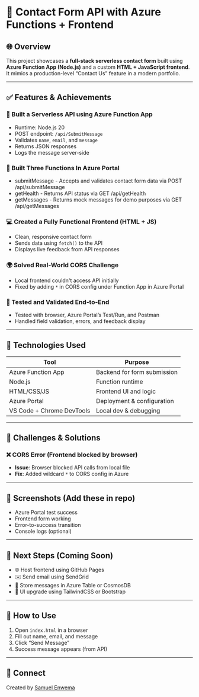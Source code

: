# 📘 Contact Form API with Azure Functions + Frontend

## 🌐 Overview

This project showcases a **full-stack serverless contact form** built using **Azure Function App (Node.js)** and a custom **HTML + JavaScript frontend**. It mimics a production-level “Contact Us” feature in a modern portfolio.

---

## ✅ Features & Achievements

### 🚀 Built a Serverless API using Azure Function App
- Runtime: Node.js 20
- POST endpoint: `/api/SubmitMessage`
- Validates `name`, `email`, and `message`
- Returns JSON responses
- Logs the message server-side

### 🚀 Built Three Functions In Azure Portal
- submitMessage - Accepts and validates contact form data via POST /api/submitMessage
- getHealth - Returns API status via GET /api/getHealth
- getMessages - Returns mock messages for demo purposes via GET /api/getMessages 

### 💻 Created a Fully Functional Frontend (HTML + JS)
- Clean, responsive contact form
- Sends data using `fetch()` to the API
- Displays live feedback from API responses

### 🌍 Solved Real-World CORS Challenge
- Local frontend couldn't access API initially
- Fixed by adding `*` in CORS config under Function App in Azure Portal

### 🔄 Tested and Validated End-to-End
- Tested with browser, Azure Portal’s Test/Run, and Postman
- Handled field validation, errors, and feedback display

---

## 🧪 Technologies Used

| Tool                | Purpose                       |
|---------------------|-------------------------------|
| Azure Function App  | Backend for form submission   |
| Node.js             | Function runtime              |
| HTML/CSS/JS         | Frontend UI and logic         |
| Azure Portal        | Deployment & configuration    |
| VS Code + Chrome DevTools | Local dev & debugging |

---

## 🧠 Challenges & Solutions

### ❌ CORS Error (Frontend blocked by browser)
- **Issue**: Browser blocked API calls from local file
- **Fix**: Added wildcard `*` to CORS config in Azure

---

## 📸 Screenshots (Add these in repo)
- Azure Portal test success
- Frontend form working
- Error-to-success transition
- Console logs (optional)

---

## 🧭 Next Steps (Coming Soon)
- 🌐 Host frontend using GitHub Pages
- ✉️ Send email using SendGrid
- 💾 Store messages in Azure Table or CosmosDB
- 🎨 UI upgrade using TailwindCSS or Bootstrap

---

## 📎 How to Use

1. Open `index.html` in a browser
2. Fill out name, email, and message
3. Click “Send Message”
4. Success message appears (from API)

---

## 🤝 Connect

Created by [Samuel Enwema](https://www.linkedin.com/in/samuel-enwema-39047b179)
